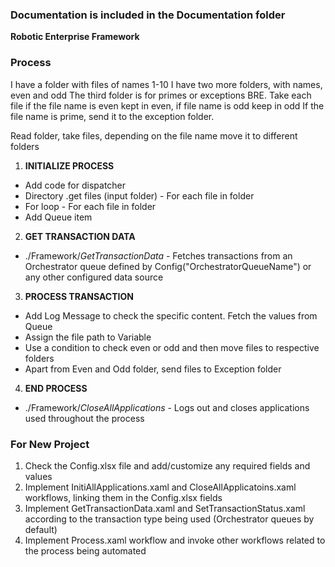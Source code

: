 ### Documentation is included in the Documentation folder ###



**Robotic Enterprise Framework**

### Process ###
I have a folder with files of names 1-10 
I have two more folders, with names, even and odd 
The third folder is for primes or exceptions BRE. 
Take each file if the file name is even kept in even, if file name is odd keep in odd 
If the file name is prime, send it to the exception folder. 

Read folder, take files, depending on the file name move it to different folders 

1. **INITIALIZE PROCESS**
+ Add code for dispatcher
+ Directory .get files (input folder) - For each file in folder
+ For loop - For each file in folder
+ Add Queue item

2. **GET TRANSACTION DATA**
 + ./Framework/*GetTransactionData* - Fetches transactions from an Orchestrator queue defined by Config("OrchestratorQueueName") or any other configured data source

3. **PROCESS TRANSACTION**
 + Add Log Message to check the specific content. Fetch the values from Queue
 + Assign the file path to Variable
 + Use a condition to check even or odd and then move files to respective folders
 + Apart from Even and Odd folder, send files to Exception folder

4. **END PROCESS**
 + ./Framework/*CloseAllApplications* - Logs out and closes applications used throughout the process


### For New Project ###

1. Check the Config.xlsx file and add/customize any required fields and values
2. Implement InitiAllApplications.xaml and CloseAllApplicatoins.xaml workflows, linking them in the Config.xlsx fields
3. Implement GetTransactionData.xaml and SetTransactionStatus.xaml according to the transaction type being used (Orchestrator queues by default)
4. Implement Process.xaml workflow and invoke other workflows related to the process being automated
